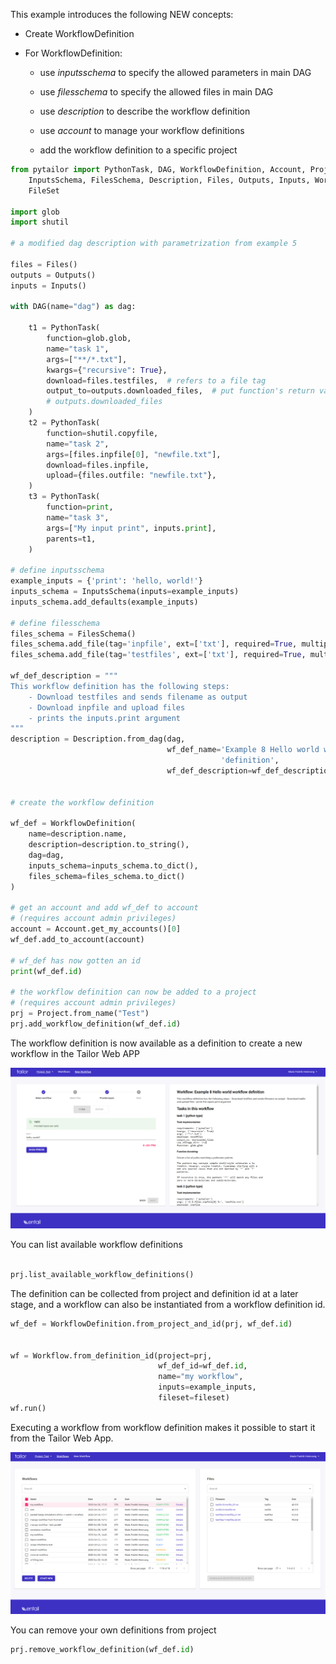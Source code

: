 This example introduces the following NEW concepts:

- Create WorkflowDefinition

- For WorkflowDefinition:

    - use *inputsschema* to specify the allowed parameters in main DAG

    - use *filesschema* to specify the allowed files in main DAG

    - use *description* to describe the workflow definition
    
    - use *account* to manage your workflow definitions
    
    - add the workflow definition to a specific project

```python
from pytailor import PythonTask, DAG, WorkflowDefinition, Account, Project, \
    InputsSchema, FilesSchema, Description, Files, Outputs, Inputs, Workflow, \
    FileSet

import glob
import shutil

# a modified dag description with parametrization from example 5

files = Files()
outputs = Outputs()
inputs = Inputs()

with DAG(name="dag") as dag:

    t1 = PythonTask(
        function=glob.glob,
        name="task 1",
        args=["**/*.txt"],
        kwargs={"recursive": True},
        download=files.testfiles,  # refers to a file tag
        output_to=outputs.downloaded_files,  # put function's return value on
        # outputs.downloaded_files
    )
    t2 = PythonTask(
        function=shutil.copyfile,
        name="task 2",
        args=[files.inpfile[0], "newfile.txt"],
        download=files.inpfile,
        upload={files.outfile: "newfile.txt"},
    )
    t3 = PythonTask(
        function=print,
        name="task 3",
        args=["My input print", inputs.print],
        parents=t1,
    )

# define inputsschema
example_inputs = {'print': 'hello, world!'}
inputs_schema = InputsSchema(inputs=example_inputs)
inputs_schema.add_defaults(example_inputs)

# define filesschema
files_schema = FilesSchema()
files_schema.add_file(tag='inpfile', ext=['txt'], required=True, multiple=False)
files_schema.add_file(tag='testfiles', ext=['txt'], required=True, multiple=True)

wf_def_description = """
This workflow definition has the following steps:
    - Download testfiles and sends filename as output
    - Download inpfile and upload files
    - prints the inputs.print argument
"""
description = Description.from_dag(dag,
                                   wf_def_name='Example 8 Hello world workflow '
                                               'definition',
                                   wf_def_description=wf_def_description)


# create the workflow definition

wf_def = WorkflowDefinition(
    name=description.name,
    description=description.to_string(),
    dag=dag,
    inputs_schema=inputs_schema.to_dict(),
    files_schema=files_schema.to_dict()
)

# get an account and add wf_def to account
# (requires account admin privileges)
account = Account.get_my_accounts()[0]
wf_def.add_to_account(account)

# wf_def has now gotten an id
print(wf_def.id)

# the workflow definition can now be added to a project
# (requires account admin privileges)
prj = Project.from_name("Test")
prj.add_workflow_definition(wf_def.id)

``` 

The workflow definition is now available as a definition to create a new workflow in the 
Tailor Web APP

![List](New_workflow.png)

You can list available workflow definitions 
```python

prj.list_available_workflow_definitions()

```

The definition can be collected from project and definition id at a later stage, and a
 workflow can also be instantiated from a workflow definition id. 

```python
wf_def = WorkflowDefinition.from_project_and_id(prj, wf_def.id)


wf = Workflow.from_definition_id(project=prj,
                                 wf_def_id=wf_def.id,
                                 name="my workflow",
                                 inputs=example_inputs,
                                 fileset=fileset)
wf.run()
```

Executing a workflow from workflow definition makes it possible to start it 
from the Tailor Web App.

![List](Start_new.png)

 

You can remove your own definitions from project

```python
prj.remove_workflow_definition(wf_def.id)
```
